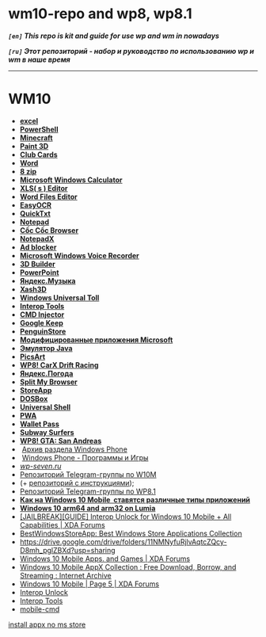 # wm10-repo and wp8, wp8.1

***```[en]``` This repo is kit and guide for use wp and wm in nowadays***

***```[ru]``` Этот репозиторий - набор и руководство по использованию wp и wm в наше время***

---
# WM10
- [**excel**](https://4pda.to/forum/index.php?showtopic=967686)
- [**PowerShell**](https://4pda.to/forum/index.php?showtopic=1017320)
- [**Minecraft**](https://4pda.to/forum/index.php?showtopic=986337)
- [**Paint 3D**](https://4pda.to/forum/index.php?showtopic=1016239)
- [**Club Cards**](https://4pda.to/forum/index.php?showtopic=1013474)
- [**Word**](https://4pda.to/forum/index.php?showtopic=967694)
- [**8 zip**](https://4pda.to/forum/index.php?showtopic=898846&view=findpost&p=88659916)
- [**Microsoft Windows Calculator**](https://4pda.to/forum/index.php?showtopic=999423)
- [**XLS( s ) Editor**](https://4pda.to/forum/index.php?showtopic=814183)
- [**Word Files Editor**](https://4pda.to/forum/index.php?showtopic=814181)
- [**EasyOCR**](https://4pda.to/forum/index.php?showtopic=987375)
- [**QuickTxt**](https://4pda.to/forum/index.php?showtopic=1011274)
- [**Notepad**](https://4pda.to/forum/index.php?showtopic=1010642)
- [**Cốc Cốc Browser**](https://4pda.to/forum/index.php?showtopic=787895)
- [**NotepadX**](https://4pda.to/forum/index.php?showtopic=765558)
- [**Ad blocker**](https://4pda.to/forum/index.php?showtopic=834343)
- [**Microsoft Windows Voice Recorder**](https://4pda.to/forum/index.php?showtopic=999694)
- [**3D Builder**](https://4pda.to/forum/index.php?showtopic=991472)
- [**PowerPoint**](https://4pda.to/forum/index.php?showtopic=967696)
- [**Яндекс.Музыка**](https://4pda.to/forum/index.php?showtopic=1072952)
- [**Xash3D**](https://4pda.to/forum/index.php?showtopic=1052682)
- [**Windows Universal Toll**](https://4pda.to/forum/index.php?showtopic=1077543)
- [**Interop Tools**](https://4pda.to/forum/index.php?showtopic=767798)
- [**CMD Injector**](https://4pda.to/forum/index.php?showtopic=1078745)
- [**Google Keep**](https://4pda.to/forum/index.php?showtopic=1081266)
- [**PenguinStore**](https://4pda.to/forum/index.php?showtopic=1022910)
- [**Модифицированные приложения Microsoft**](https://4pda.to/forum/index.php?showtopic=987657)
- [**Эмулятор Java**](https://4pda.to/forum/index.php?showtopic=1079673)
- [**PicsArt**](https://4pda.to/forum/index.php?showtopic=1078667)
- [**WP8! CarX Drift Racing**](https://4pda.to/forum/index.php?showtopic=600475)
- [**Яндекс.Погода**](https://4pda.to/forum/index.php?showtopic=1077617)
- [**Split My Browser**](https://4pda.to/forum/index.php?showtopic=1076277)
- [**StoreApp**](https://4pda.to/forum/index.php?showtopic=1076187)
- [**DOSBox**](https://4pda.to/forum/index.php?showtopic=751109)
- [**Universal Shell**](https://4pda.to/forum/index.php?showtopic=1072615)
- [**PWA**](https://4pda.to/forum/index.php?showtopic=1026174)
- [**Wallet Pass**](https://4pda.to/forum/index.php?showtopic=930499)
- [**Subway Surfers**](https://4pda.to/forum/index.php?showtopic=528569)
- [**WP8! GTA: San Andreas**](https://4pda.to/forum/index.php?showtopic=541641)
-  [Архив раздела Windows Phone](https://4pda.to/forum/index.php?showforum=418)
-  [Windows Phone - Программы и Игры](https://4pda.to/forum/index.php?showforum=356)
- [*wp-seven.ru*](https://wp-seven.ru/)
- [Репозиторий Telegram-группы по W10M](https://4pda.to/stat/go?u=https%3A%2F%2Fmega.nz%2Ffolder%2FSKZxnQAR%23EvlQqjMIVQwoxcje9r-jAw&e=95727196&f=https%3A%2F%2F4pda.to%2Fforum%2Findex.php%3Fshowtopic%3D990430 "Ссылка") 
- (+ [репозиторий с инструкциями](https://4pda.to/stat/go?u=https%3A%2F%2Fmega.nz%2Ffolder%2FKB4ARBqa%23TEjrD2Lk47uI0CBhBPO9tQ&e=95727196&f=https%3A%2F%2F4pda.to%2Fforum%2Findex.php%3Fshowtopic%3D990430 "Ссылка"));  
- [Репозиторий Telegram-группы по WP8.1](https://4pda.to/stat/go?u=https%3A%2F%2Fmega.nz%2F%23F!GBYg3aDC!gZQXiuRxtLm41V5eExU9xw&e=95727196&f=https%3A%2F%2F4pda.to%2Fforum%2Findex.php%3Fshowtopic%3D990430 "Ссылка")
- [**Как на Windows 10 Mobile  ставятся различные типы приложений**](https://4pda.to/forum/index.php?showtopic=990430)
- [**Windows 10 arm64 and arm32 on Lumia**](https://4pda.to/forum/index.php?showtopic=952858)
- [[JAILBREAK][GUIDE] Interop Unlock for Windows 10 Mobile + All Capabilities | XDA Forums](https://xdaforums.com/t/jailbreak-guide-interop-unlock-for-windows-10-mobile-all-capabilities.3178140/)
- [BestWindowsStoreApp: Best Windows Store Applications Collection](https://github.com/allenk/BestWindowsStoreApp)
- https://drive.google.com/drive/folders/11NMNyfuRjlvAqtcZQcy-D8mh_pglZBXd?usp=sharing
- [Windows 10 Mobile Apps. and Games | XDA Forums](https://xdaforums.com/f/windows-10-mobile-apps-and-games.5889/)
- [Windows 10 Mobile AppX Collection : Free Download, Borrow, and Streaming : Internet Archive](https://archive.org/details/Win10APPXCollection)
- [Windows 10 Mobile | Page 5 | XDA Forums](https://xdaforums.com/f/windows-10-mobile.4421/page-5)
- [Interop Unlock](https://4pda.to/stat/go?u=https%3A%2F%2Fweb.archive.org%2Fweb%2F20200803113719%2Fhttps%3A%2F%2Fwp-seven.ru%2Finstruktsii%2Fsystem%2Fwindows-mobile-system%2Finterop-unlock-na-lumia-w10m-bez-pk.html&e=95727196&f=https%3A%2F%2F4pda.to%2Fforum%2Findex.php%3Fshowtopic%3D990430 "Ссылка")
- [Interop Tools](https://4pda.to/stat/go?u=https%3A%2F%2Fweb.archive.org%2Fweb%2F20221214120908%2Fhttps%3A%2F%2Fwp-seven.ru%2Finstruktsii%2Fsystem%2Fwindows-mobile-system%2Fkak-ustanovit-interop-tools.html&e=95727196&f=https%3A%2F%2F4pda.to%2Fforum%2Findex.php%3Fshowtopic%3D990430 "Ссылка")
- [mobile-cmd](https://github.com/Empyreal96/mobile-cmd)

  
[install appx no ms store](https://store.rg-adguard.net/)